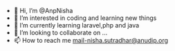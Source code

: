 - 👋 Hi, I’m @AnpNisha
- 👀 I’m interested in coding and learning new things
- 🌱 I’m currently learning laravel,php and java
- 💞️ I’m looking to collaborate on ...
- 📫 How to reach me mail-nisha.sutradhar@anudip.org

<!---
AnpNisha/AnpNisha is a ✨ special ✨ repository because its `README.md` (this file) appears on your GitHub profile.
You can click the Preview link to take a look at your changes.
--->
